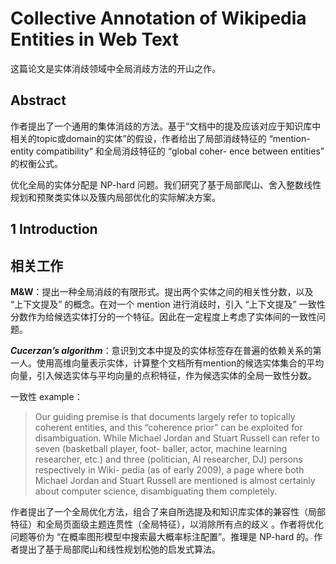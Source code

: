 # Collective Annotation of Wikipedia Entities in Web Text

这篇论文是实体消歧领域中全局消歧方法的开山之作。

## Abstract

作者提出了一个通用的集体消歧的方法。基于“文档中的提及应该对应于知识库中相关的topic或domain的实体”的假设，作者给出了局部消歧特征的 “mention-entity compatibility“ 和全局消歧特征的 “global coher- ence between entities” 的权衡公式。

优化全局的实体分配是 NP-hard 问题。我们研究了基于局部爬山、舍入整数线性规划和预聚类实体以及簇内局部优化的实际解决方案。

## 1 Introduction

## 相关工作

**M&W**：提出一种全局消歧的有限形式。提出两个实体之间的相关性分数，以及 “上下文提及” 的概念。在对一个 mention 进行消歧时，引入 “上下文提及” 一致性分数作为给候选实体打分的一个特征。因此在一定程度上考虑了实体间的一致性问题。

***Cucerzan’s algorithm***：意识到文本中提及的实体标签存在普遍的依赖关系的第一人。使用高维向量表示实体，计算整个文档所有mention的候选实体集合的平均向量，引入候选实体与平均向量的点积特征，作为候选实体的全局一致性分数。

一致性 example：

> Our guiding premise is that documents largely refer to topically coherent entities, and this “coherence prior” can be exploited for disambiguation. While Michael Jordan and Stuart Russell can refer to seven (basketball player, foot- baller, actor, machine learning researcher, etc.) and three (politician, AI researcher, DJ) persons respectively in Wiki- pedia (as of early 2009), a page where both Michael Jordan and Stuart Russell are mentioned is almost certainly about computer science, disambiguating them completely.

作者提出了一个全局优化方法，组合了来自所选提及和知识库实体的兼容性（局部特征）和全局页面级主题连贯性（全局特征），以消除所有点的歧义 。作者将优化问题等价为 “在概率图形模型中搜索最大概率标注配置”。推理是 NP-hard 的。作者提出了基于局部爬山和线性规划松弛的启发式算法。